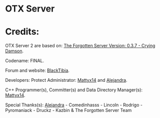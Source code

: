 OTX Server
=========

Credits:
=========
OTX Server 2 are based on: [The Forgotten Server Version: 0.3.7 - Crying Damson](http://otland.net/threads/9-46-the-forgotten-server-v0-3-7-preview-crying-damson.155314/).

Codename: FINAL.

Forum and website: [BlackTibia](http://www.blacktibia.org/).

Developers: Protect Administrator: [Mattyx14](http://www.blacktibia.org/u3472) and [Alejandra](http://www.blacktibia.org/u37886).

C++ Programmer(s), Committer(s) and Data Directory Manager(s): [Mattyx14](http://www.blacktibia.org/u3472).

Special Thanks(s): [Alejandra](http://www.blacktibia.org/u37886) - Comedinhasss - Lincoln - Rodrigo - Pyromaniack - Druckz - Kazbin & The Forgotten Server Team